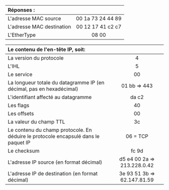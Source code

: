 | Réponses : | |
|:---------------|:---------------:|
| L'adresse MAC source | 00 1a 73 24 44 89 |
| L'adresse MAC destination | 00 12 17 41 c2 c7 |
| L'EtherType | 08 00 |

| Le contenu de l'en-tête IP, soit: | |
|:---------------|:---------------:|
| La version du protocole | 4 |
| L'IHL | 5 |
| Le service | 00 |
| La longueur totale du datagramme IP (en décimal, pas en hexadécimal) | 01 bb => 443 |
| L'identifiant affecté au datagramme | da c2 |
| Les flags | 40 |
| Les offsets | 00 |
| La valeur du champ TTL | 3c |
| Le contenu du champ protocole. En déduire le protocole encapsulé dans le paquet IP | 06 = TCP |
| Le checksum | fc 9d |
| L'adresse IP source (en format décimal) |  d5 e4 00 2a => 213.228.0.42 |
| L'adresse IP de destination (en format décimal) |  3e 93 51 3b => 62.147.81.59 |
